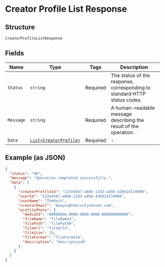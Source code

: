 
# Creator Profile List Response

## Structure

`CreatorProfileListResponse`

## Fields

| Name | Type | Tags | Description |
|  --- | --- | --- | --- |
| `Status` | `string` | Required | The status of the response, corresponding to standard HTTP status codes. |
| `Message` | `string` | Required | A human-readable message describing the result of the operation. |
| `Data` | [`List<CreatorProfile>`](../../doc/models/creator-profile.md) | Required | - |

## Example (as JSON)

```json
{
  "status": "OK",
  "message": "Operation completed successfully.",
  "data": [
    {
      "creatorProfileId": "123e4567-e89b-12d3-a456-426614174000",
      "userId": "123e4567-e89b-12d3-a456-426614174000",
      "userName": "TheRock",
      "creatorEmail": "dwayne@therockjohnson.com",
      "profilePhoto": {
        "mediaId": "000006b6-0000-0000-0000-000000000000",
        "fileName": "fileName4",
        "filePath": "filePath0",
        "fileUrl": "fileUrl4",
        "fileSize": 10,
        "fileFormat": "fileFormat6",
        "description": "description0"
      }
    }
  ]
}
```

